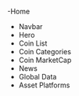 -Home 
  - Navbar
  - Hero
- Coin List
- Coin Categories
- Coin MarketCap
- News
- Global Data
- Asset Platforms